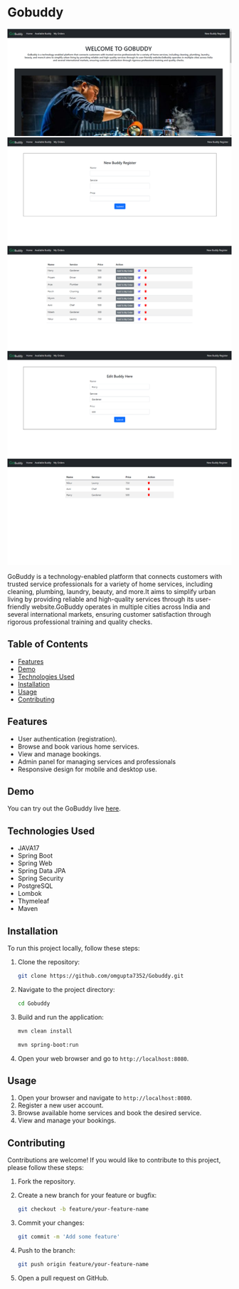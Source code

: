 # Gobuddy

![GoBuddy](home.png)
![](register.png)
![](buddy.png)
![](edit.png)
![](myorder.png)

GoBuddy is a technology-enabled platform that connects customers with trusted service 
   		professionals for a variety of home services, including cleaning, plumbing, laundry, beauty, and 
   		more.It  aims to simplify urban living by providing reliable and high-quality services through its 
   		user-friendly website.GoBuddy operates in multiple cities across India and several international 
   		markets, ensuring customer satisfaction through rigorous professional training and quality checks. 

## Table of Contents

- [Features](#features)
- [Demo](#demo)
- [Technologies Used](#technologies-used)
- [Installation](#installation)
- [Usage](#usage)
- [Contributing](#contributing)

## Features

- User authentication (registration).
- Browse and book various home services.
- View and manage bookings.
- Admin panel for managing services and professionals
- Responsive design for mobile and desktop use.

## Demo

You can try out the GoBuddy live [here](https://gobuddy-tz43.onrender.com).

## Technologies Used

- JAVA17
- Spring Boot
- Spring Web
- Spring Data JPA
- Spring Security
- PostgreSQL
- Lombok
- Thymeleaf
- Maven

## Installation

To run this project locally, follow these steps:

1. Clone the repository:

    ```bash
    git clone https://github.com/omgupta7352/Gobuddy.git
    ```

2. Navigate to the project directory:

    ```bash
    cd Gobuddy
    ```


3. Build and run the application:

    ```bash
    mvn clean install
    ```

    ```bash
    mvn spring-boot:run
    ```
    

4. Open your web browser and go to `http://localhost:8080`.

## Usage

1. Open your browser and navigate to `http://localhost:8080`.
2. Register a new user account.
3. Browse available home services and book the desired service.
4. View and manage your bookings.


## Contributing

Contributions are welcome! If you would like to contribute to this project, please follow these steps:

1. Fork the repository.
2. Create a new branch for your feature or bugfix:

    ```bash
    git checkout -b feature/your-feature-name
    ```

3. Commit your changes:

    ```bash
    git commit -m 'Add some feature'
    ```

4. Push to the branch:

    ```bash
    git push origin feature/your-feature-name
    ```

5. Open a pull request on GitHub.
  

